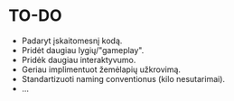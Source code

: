 # TO-DO

- Padaryt įskaitomesnį kodą.
- Pridėt daugiau lygių/"gameplay".
- Pridėk daugiau interaktyvumo.
- Geriau implimentuot žemėlapių užkrovimą.
- Standartizuoti naming conventionus (kilo nesutarimai).
- ...
